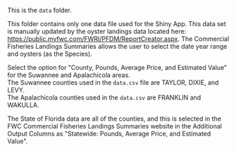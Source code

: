 This is the `data` folder.   
  
This folder contains only one data file used for the Shiny App. This data set is manually updated by the oyster landings data located here: https://public.myfwc.com/FWRI/PFDM/ReportCreator.aspx.  The Commercial Fisheries Landings Summaries allows the user to select the date year range and oysters (as the Species).  

Select the option for "County, Pounds, Average Price, and Estimated Value" for the Suwannee and Apalachicola areas.  
The Suwannee counties used in the `data.csv` file are TAYLOR, DIXIE, and LEVY.  
The Apalachicola counties used in the `data.csv` are FRANKLIN and WAKULLA.  
  
  
The State of Florida data are all of the counties, and this is selected in the FWC Commercial Fisheries Landings Summaries website in the Additional Output Columns as "Statewide: Pounds, Average Price, and Estimated Value". 
